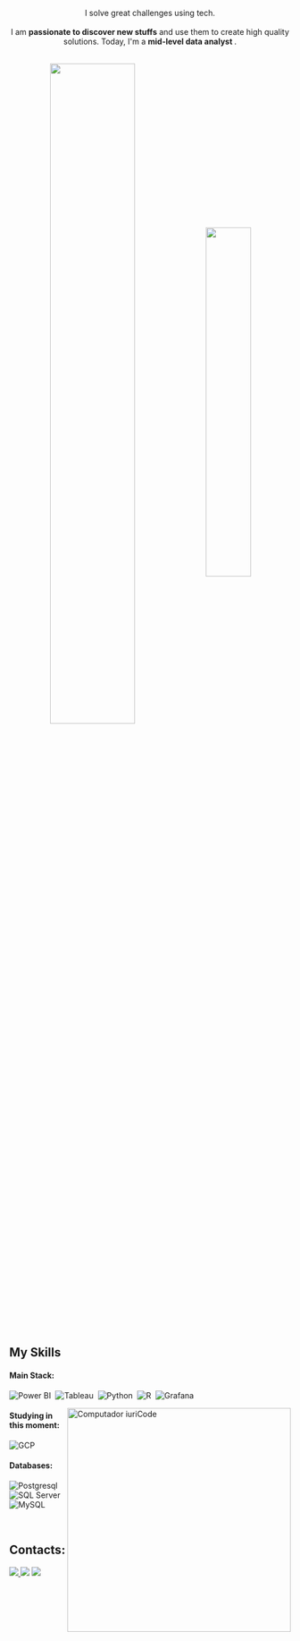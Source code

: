 

<p align="center">I solve great challenges using tech. <br><br> I am <strong>passionate to discover new stuffs</strong> and use them to create high quality solutions. Today, I'm a <strong>mid-level data analyst </strong>.</p> &nbsp;

<div  align="center" style="margin-bottom:100px">
<img width=55% align="center"  src="https://github-readme-streak-stats.herokuapp.com?user=spaulog&theme=radical&mode=weekly" />
<img width=40% align="center" src="https://github-readme-stats-sable-kappa-10.vercel.app/api/top-langs/?username=spaulog&show_icons=true&theme=radical&layout=compact" />
 </div>

 &nbsp;
 &nbsp;



## My Skills

#### Main Stack:

![Power BI](https://img.shields.io/badge/PowerBI-F2C811?style=for-the-badge&logo=Power%20BI&logoColor=white)&nbsp;
![Tableau](https://img.shields.io/badge/Tableau-E97627?style=for-the-badge&logo=Tableau&logoColor=white)&nbsp;
![Python](https://img.shields.io/badge/Python-14354C?style=for-the-badge&logo=python&logoColor=white)&nbsp;
![R](https://img.shields.io/badge/R-276DC3?style=for-the-badge&logo=r&logoColor=white)&nbsp;
![Grafana](https://img.shields.io/badge/Grafana-F2F4F9?style=for-the-badge&logo=grafana&logoColor=orange&labelColor=F2F4F9)&nbsp;
<!--[Cypress](https://img.shields.io/badge/cypress-239120?style=for-the-badge&logo=cypress)&nbsp;
![RabbitMQ](https://img.shields.io/badge/rabbitmq-%23FF6600.svg?&style=for-the-badge&logo=rabbitmq&logoColor=white)&nbsp;
![Git](https://img.shields.io/badge/GIT-E44C30?style=for-the-badge&logo=git&logoColor=white)&nbsp;
![Graphql](https://img.shields.io/badge/graphql-E10098?style=for-the-badge&logo=graphql&logoColor=white)&nbsp;-->

<img src="https://raw.githubusercontent.com/MicaelliMedeiros/micaellimedeiros/master/image/computer-illustration.png" min-width="400px" max-width="400px" width="400px" align="right" alt="Computador iuriCode">

<!--#### Secondary Stack:

![JavaScript](https://img.shields.io/badge/JavaScript-F7DF1E?style=for-the-badge&logo=javascript&logoColor=black)&nbsp;-->

#### Studying in this moment:

![GCP](https://img.shields.io/badge/Google_Cloud-4285F4?style=for-the-badge&logo=google-cloud&logoColor=white)&nbsp;
<!--[Kubernetes](https://img.shields.io/badge/kubernetes-4285F4?style=for-the-badge&logo=kubernetes&logoColor=white)&nbsp;-->

#### Databases:

<!--[MongoDB](https://img.shields.io/badge/MongoDB-4EA94B?style=for-the-badge&logo=mongodb&logoColor=white)&nbsp;-->
![Postgresql](https://img.shields.io/badge/PostgreSQL-316192?style=for-the-badge&logo=postgresql&logoColor=white)&nbsp;
![SQL Server](https://img.shields.io/badge/Microsoft%20SQL%20Server-CC2927?style=for-the-badge&logo=microsoft%20sql%20server&logoColor=white)&nbsp;
![MySQL](https://img.shields.io/badge/MySQL-005C84?style=for-the-badge&logo=mysql&logoColor=white)&nbsp;

<!--#### Workstation Tools:

--![VScode](https://img.shields.io/badge/vscode-4285F4?style=for-the-badge&logo=vscode&logoColor=white)&nbsp;
--![Asana](https://img.shields.io/badge/asana-E44C30?style=for-the-badge&logo=asana&logoColor=white)&nbsp;
--![Notion](https://img.shields.io/badge/Notion-000000?style=for-the-badge&logo=notion&logoColor=white)&nbsp;
--![Slack](https://img.shields.io/badge/Slack-4A154B?style=for-the-badge&logo=slack&logoColor=white)&nbsp;
--![Ubuntu](https://img.shields.io/badge/Ubuntu-E95420?style=for-the-badge&logo=ubuntu&logoColor=white)&nbsp;-->

&nbsp;
&nbsp;

## Contacts:

<div> 
<a href="https://www.instagram.com/spsergiopaulo" target="_blank"><img src="https://img.shields.io/badge/-Instagram-%23E4405F?style=for-the-badge&logo=instagram&logoColor=white">
</a>
<a href = "mailto:sergiopaulogs@gmail.com"> <img src="https://img.shields.io/badge/-Gmail-%23333?style=for-the-badge&logo=gmail&logoColor=white" target="_blank"></a>
<a href="https://www.linkedin.com/in/sergio-paulo-goncalves/" target="_blank"><img src="https://img.shields.io/badge/-LinkedIn-%230077B5?style=for-the-badge&logo=linkedin&logoColor=white"  target="_blank"></a> 
<!--<a href="https://medium.com/@spaulog" target="_blank"><img src="https://img.shields.io/badge/-Medium-%23000000?style=for-the-badge&logo=medium&logoColor=white"  target="_blank"></a> -->
</div>&nbsp;&nbsp;
 

  
  

